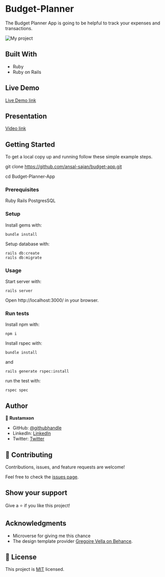 # Budget-Planner

The Budget Planner App is going to be helpful to track your expenses and transactions.

![My project](https://user-images.githubusercontent.com/69011963/149576485-78e328ae-eb90-4010-93cb-993eaff641bb.png)

## Built With

- Ruby
- Ruby on Rails

## Live Demo

[Live Demo link](https://serene-badlands-44706.herokuapp.com/)

## Presentation

[Video link](https://www.loom.com/share/6453fe7110804ebc9ec6760fe1bd0125)

## Getting Started

To get a local copy up and running follow these simple example steps.

git clone https://github.com/ansal-sajan/budget-app.git

cd Budget-Planner-App

### Prerequisites
Ruby
Rails
PostgresSQL

### Setup
Install gems with:
```
bundle install
```
Setup database with:
```
rails db:create
rails db:migrate
```

### Usage
Start server with:

```
rails server
```

Open http://localhost:3000/ in your browser.

### Run tests
Install npm with:
```
npm i
```
Install rspec with:
```
bundle install
```
and
```
rails generate rspec:install
```
run the test with:
```
rspec spec
```

## Author

👤 **Rustamxon**

- GitHub: [@githubhandle](https://github.com/Rustamxon7)
- LinkedIn: [LinkedIn](https://www.linkedin.com/in/rustamjon-tolipov-6a831020b)
- Twitter: [Twitter](https://twitter.com/Rustamjon7777)

## 🤝 Contributing

Contributions, issues, and feature requests are welcome!

Feel free to check the [issues page](https://github.com/Rustamxon7/Budget-app/issues).

## Show your support

Give a ⭐️ if you like this project!

## Acknowledgments

- Microverse for giving me this chance
- The design template provider [Gregoire Vella on Behance](https://www.behance.net/gregoirevella).

## 📝 License

This project is [MIT](./LICENCE) licensed.
